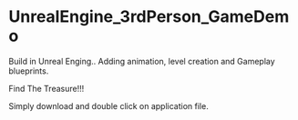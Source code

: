 # UnrealEngine_3rdPerson_GameDemo

Build in Unreal Enging.. Adding animation, level creation and Gameplay blueprints.

Find The Treasure!!!

Simply download and double click on application file.

